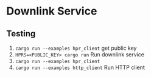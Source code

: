 # Downlink Service 

## Testing

1. `cargo run --examples hpr_client` get public key
2. `HPRS=<PUBLIC_KEY> cargo run` Run downlink service
3. `cargo run --examples hpr_client`
4. `cargo run --examples http_client` Run HTTP client